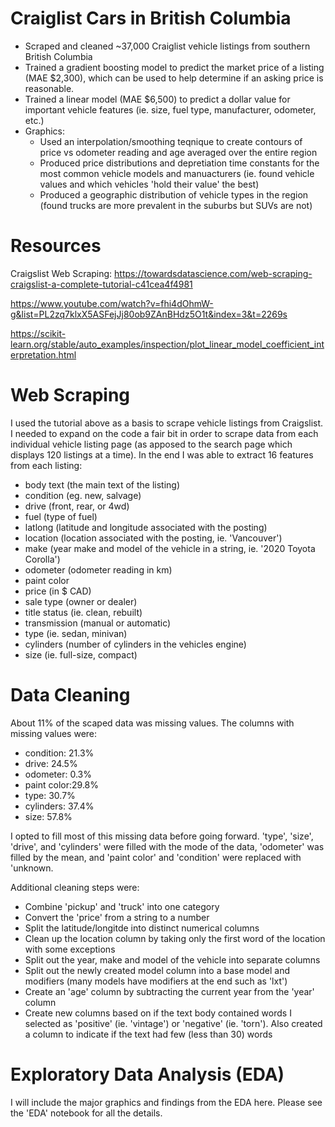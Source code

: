 # Craiglist Cars in British Columbia

- Scraped and cleaned ~37,000 Craiglist vehicle listings from southern British Columbia
- Trained a gradient boosting model to predict the market price of a listing (MAE $2,300), which can be used to help determine if an asking price is reasonable.
- Trained a linear model (MAE $6,500) to predict a dollar value for important vehicle features (ie. size, fuel type, manufacturer, odometer, etc.)
- Graphics:
  - Used an interpolation/smoothing teqnique to create contours of price vs odometer reading and age averaged over the entire region
  - Produced price distributions and depretiation time constants for the most common vehicle models and manuacturers (ie. found vehicle values and which vehicles 'hold their value' the best)
  - Produced a geographic distribution of vehicle types in the region (found trucks are more prevalent in the suburbs but SUVs are not)

# Resources

Craigslist Web Scraping: https://towardsdatascience.com/web-scraping-craigslist-a-complete-tutorial-c41cea4f4981

https://www.youtube.com/watch?v=fhi4dOhmW-g&list=PL2zq7klxX5ASFejJj80ob9ZAnBHdz5O1t&index=3&t=2269s

https://scikit-learn.org/stable/auto_examples/inspection/plot_linear_model_coefficient_interpretation.html

# Web Scraping

I used the tutorial above as a basis to scrape vehicle listings from Craigslist. I needed to expand on the code a fair bit in order to scrape data from each individual vehicle listing page (as apposed to the search page which displays 120 listings at a time). In the end I was able to extract 16 features from each listing:

- body text (the main text of the listing)
- condition (eg. new, salvage)
- drive (front, rear, or 4wd)
- fuel (type of fuel)
- latlong (latitude and longitude associated with the posting)
- location (location associated with the posting, ie. 'Vancouver')
- make (year make and model of the vehicle in a string, ie. '2020 Toyota Corolla')
- odometer (odometer reading in km)
- paint color
- price (in $ CAD)
- sale type (owner or dealer)
- title status (ie. clean, rebuilt)
- transmission (manual or automatic)
- type (ie. sedan, minivan)
- cylinders (number of cylinders in the vehicles engine)
- size (ie. full-size, compact)

# Data Cleaning

About 11% of the scaped data was missing values. The columns with missing values were:

- condition:  21.3%	
- drive:      24.5%
- odometer:   0.3%
- paint color:29.8%
- type:       30.7%
- cylinders:  37.4%
- size:       57.8%

I opted to fill most of this missing data before going forward.  'type', 'size', 'drive', and 'cylinders' were filled with the mode of the data, 'odometer' was filled by the mean, and 'paint color' and 'condition' were replaced with 'unknown.

Additional cleaning steps were:

- Combine 'pickup' and 'truck' into one category
- Convert the 'price' from a string to a number
- Split the latitude/longitde into distinct numerical columns
- Clean up the location column by taking only the first word of the location with some exceptions
- Split out the year, make and model of the vehicle into separate columns
- Split out the newly created model column into a base model and modifiers (many models have modifiers at the end such as 'lxt')
- Create an 'age' column by subtracting the current year from the 'year' column
- Create new columns based on if the text body contained words I selected as 'positive' (ie. 'vintage') or 'negative' (ie. 'torn'). Also created a column to indicate if the text had few (less than 30) words 

# Exploratory Data Analysis (EDA)

I will include the major graphics and findings from the EDA here. Please see the 'EDA' notebook for all the details.

##
